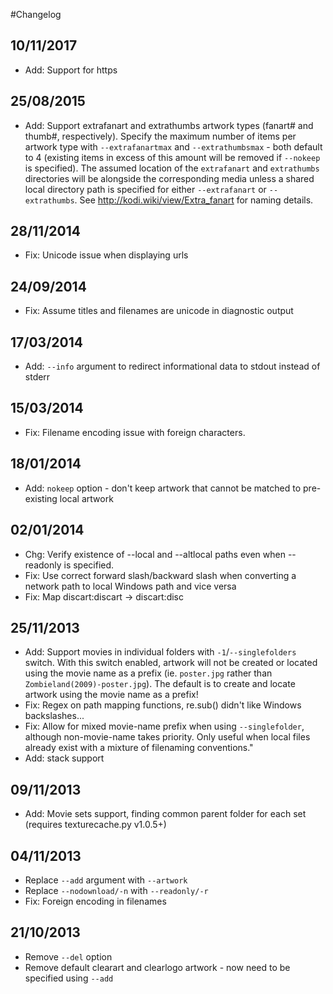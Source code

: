 
#Changelog

## 10/11/2017
* Add: Support for https

## 25/08/2015
* Add: Support extrafanart and extrathumbs artwork types (fanart# and thumb#, respectively). Specify the maximum number of items per artwork type with `--extrafanartmax` and `--extrathumbsmax` - both default to 4 (existing items in excess of this amount will be removed if `--nokeep` is specified). The assumed location of the `extrafanart` and `extrathumbs` directories will be alongside the corresponding media unless a shared local directory path is specified for either `--extrafanart` or `--extrathumbs`. See http://kodi.wiki/view/Extra_fanart for naming details.

## 28/11/2014
* Fix: Unicode issue when displaying urls

## 24/09/2014
* Fix: Assume titles and filenames are unicode in diagnostic output

## 17/03/2014
* Add: `--info` argument to redirect informational data to stdout instead of stderr

## 15/03/2014
* Fix: Filename encoding issue with foreign characters.

## 18/01/2014
* Add: `nokeep` option - don't keep artwork that cannot be matched to pre-existing local artwork

## 02/01/2014
* Chg: Verify existence of --local and --altlocal paths even when --readonly is specified.
* Fix: Use correct forward slash/backward slash when converting a network path to local Windows path and vice versa
* Fix: Map discart:discart -> discart:disc

## 25/11/2013
* Add: Support movies in individual folders with `-1`/`--singlefolders` switch. With this switch enabled, artwork will not be created or located using the movie name as a prefix (ie. `poster.jpg` rather than `Zombieland(2009)-poster.jpg`). The default is to create and locate artwork using the movie name as a prefix!
* Fix: Regex on path mapping functions, re.sub() didn't like Windows backslashes...
* Fix: Allow for mixed movie-name prefix when using `--singlefolder`, although non-movie-name takes priority. Only useful when local files already exist with a mixture of filenaming conventions."
* Add: stack support

## 09/11/2013
* Add: Movie sets support, finding common parent folder for each set (requires texturecache.py v1.0.5+)

## 04/11/2013
* Replace `--add` argument with `--artwork`
* Replace `--nodownload/-n` with `--readonly/-r`
* Fix: Foreign encoding in filenames

## 21/10/2013
* Remove `--del` option
* Remove default clearart and clearlogo artwork - now need to be specified using `--add`
